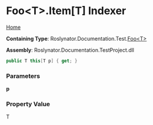 <a name="_top"></a>

# Foo\<T>\.Item\[T\] Indexer

[Home](../../../../../README.md#_top)

**Containing Type**: Roslynator\.Documentation\.Test\.[Foo\<T>](../README.md#_top)

**Assembly**: Roslynator\.Documentation\.TestProject\.dll

```csharp
public T this[T p] { get; }
```

### Parameters

**p**

### Property Value

T

